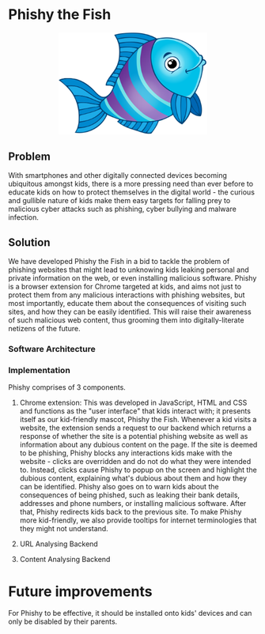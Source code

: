 # Phishy the Fish

<p align="center">
  <img width="300" alt="Phishy" src="https://github.com/jace-ys/hackjunction2019/blob/master/extension/assets/mascot.png">
</p>

## Problem

With smartphones and other digitally connected devices becoming ubiquitous amongst kids, there is a more pressing need than ever before to educate kids on how to protect themselves in the digital world - the curious and gullible nature of kids make them easy targets for falling prey to malicious cyber attacks such as phishing, cyber bullying and malware infection.

## Solution

We have developed Phishy the Fish in a bid to tackle the problem of phishing websites that might lead to unknowing kids leaking personal and private information on the web, or even installing malicious software. Phishy is a browser extension for Chrome targeted at kids, and aims not just to protect them from any malicious interactions with phishing websites, but most importantly, educate them about the consequences of visiting such sites, and how they can be easily identified. This will raise their awareness of such malicious web content, thus grooming them into digitally-literate netizens of the future.

### Software Architecture

### Implementation

Phishy comprises of 3 components.

1. Chrome extension:
   This was developed in JavaScript, HTML and CSS and functions as the "user interface" that kids interact with; it presents itself as our kid-friendly mascot, Phishy the Fish. Whenever a kid visits a website, the extension sends a request to our backend which returns a response of whether the site is a potential phishing website as well as information about any dubious content on the page.
   If the site is deemed to be phishing, Phishy blocks any interactions kids make with the website - clicks are overridden and do not do what they were intended to. Instead, clicks cause Phishy to popup on the screen and highlight the dubious content, explaining what's dubious about them and how they can be identified. Phishy also goes on to warn kids about the consequences of being phished, such as leaking their bank details, addresses and phone numbers, or installing malicious software. After that, Phishy redirects kids back to the previous site. To make Phishy more kid-friendly, we also provide tooltips for internet terminologies that they might not understand.

2. URL Analysing Backend

3. Content Analysing Backend

# Future improvements

For Phishy to be effective, it should be installed onto kids' devices and can only be disabled by their parents.
